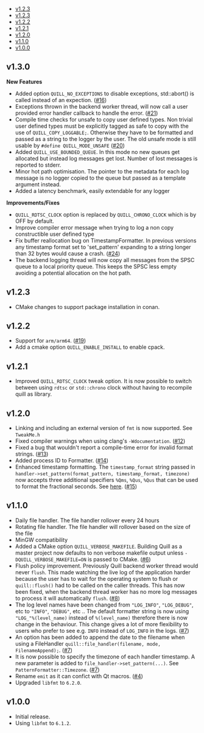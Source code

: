 - [v1.2.3](#v1.3.0)
- [v1.2.3](#v1.2.3)
- [v1.2.2](#v1.2.2)
- [v1.2.1](#v1.2.1)
- [v1.2.0](#v1.2.0)
- [v1.1.0](#v1.1.0)
- [v1.0.0](#v1.0.0)

## v1.3.0
**New Features**
* Added option `QUILL_NO_EXCEPTIONS` to disable exceptions, std::abort() is called instead of an expection. ([#16](https://github.com/odygrd/quill/issues/16))
* Exceptions thrown in the backend worker thread, will now call a user provided error handler callback to handle the error. ([#21](https://github.com/odygrd/quill/issues/21))
* Compile time checks for unsafe to copy user defined types. Non trivial user defined types must be explicitly tagged as safe to copy with the use of `QUILL_COPY_LOGGABLE;`. Otherwise they have to be formatted and passed as a string to the logger by the user. The old unsafe mode is still usable by `#define QUILL_MODE_UNSAFE` ([#20](https://github.com/odygrd/quill/issues/20))
* Added `QUILL_USE_BOUNDED_QUEUE`. In this mode no new queues get allocated but instead log messages get lost. Number of lost messages is reported to stderr.
* Minor hot path optimisation. The pointer to the metadata for each log message is no logger copied to the queue but passed as a template argument instead.
* Added a latency benchmark, easily extendable for any logger

**Improvements/Fixes**
* `QUILL_RDTSC_CLOCK` option is replaced by `QUILL_CHRONO_CLOCK` which is by OFF by default.
* Improve compiler error message when trying to log a non copy constructible user defined type
* Fix buffer reallocation bug on TimestampFormatter. In previous versions any timestamp format set to 'set_pattern' expanding to a string longer than 32 bytes would cause a crash. ([#24](https://github.com/odygrd/quill/issues/24))
* The backend logging thread will now copy all messages from the SPSC queue to a local priority queue. This keeps the SPSC less empty avoiding a potential allocation on the hot path.

## v1.2.3
* CMake changes to support package installation in conan.

## v1.2.2
* Support for `arm/arm64`. ([#19](https://github.com/odygrd/quill/issues/19))
* Add a cmake option `QUILL_ENABLE_INSTALL` to enable cpack.

## v1.2.1
* Improved `QUILL_RDTSC_CLOCK` tweak option. It is now possible to switch between using `rdtsc` or `std::chrono` clock without having to recompile quill as library.

## v1.2.0
* Linking and including an external version of `fmt` is now supported. See `TweakMe.h`
* Fixed compiler warnings when using clang's `-Wdocumentation`. ([#12](https://github.com/odygrd/quill/issues/12))
* Fixed a bug that wouldn't report a compile-time error for invalid format strings. ([#13](https://github.com/odygrd/quill/issues/13))
* Added process ID to Formatter. ([#14](https://github.com/odygrd/quill/issues/14))
* Enhanced timestamp formatting. The `timestamp_format` string passed in `handler->set_pattern(format_pattern, timestamp_format, timezone)` now accepts three additional specifiers `%Qms`, `%Qus`, `%Qus` that can be used to format the fractional seconds. See [here](https://github.com/odygrd/quill/wiki/3.-Formatters). ([#15](https://github.com/odygrd/quill/issues/15))

## v1.1.0
* Daily file handler. The file handler rollover every 24 hours
* Rotating file handler. The file handler will rollover based on the size of the file
* MinGW compatibility
* Added a CMake option `QUILL_VERBOSE_MAKEFILE`. Building Quill as a master project now defaults to non verbose makefile output unless `-DQUILL_VERBOSE_MAKEFILE=ON` is passed to CMake. ([#6](https://github.com/odygrd/quill/issues/6))
* Flush policy improvement. Previously Quill backend worker thread would never `flush`. This made watching the live log of the application harder because the user has to wait for the operating system to flush or `quill::flush()` had to be called on the caller threads. This has now been fixed, when the backend thread worker has no more log messages to process it will automatically `flush`. ([#8](https://github.com/odygrd/quill/issues/8))
* The log level names have been changed from `"LOG_INFO"`, `"LOG_DEBUG"`, etc to `"INFO"`, `"DEBUG"`, etc .. The default formatter string is now using `"LOG_"%(level_name)` instead of `%(level_name)` therefore there is now change in the behaviour. This change gives a lot of more flexibility to users who prefer to see e.g. `INFO` instead of `LOG_INFO` in the logs. ([#7](https://github.com/odygrd/quill/issues/7))
* An option has been added to append the date to the filename when using a FileHandler `quill::file_handler(filename, mode, FilenameAppend);`. ([#7](https://github.com/odygrd/quill/issues/7))
* It is now possible to specify the timezone of each handler timestamp. A new parameter is added to `file_handler->set_pattern(...)`. See `PatternFormatter::Timezone`. ([#7](https://github.com/odygrd/quill/issues/7))
* Rename `emit` as it can confict with Qt macros. ([#4](https://github.com/odygrd/quill/issues/4))
* Upgraded `libfmt` to `6.2.0`.

## v1.0.0
* Initial release.
* Using `libfmt` to `6.1.2`.
